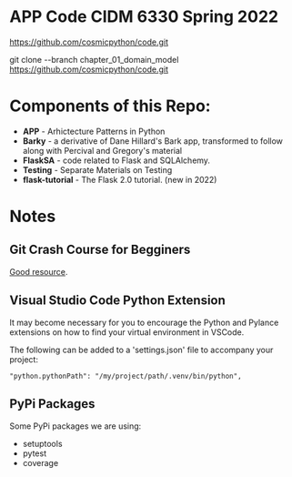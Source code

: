 
# APP Code CIDM 6330 Spring 2022

https://github.com/cosmicpython/code.git

git clone --branch chapter_01_domain_model https://github.com/cosmicpython/code.git

# Components of this Repo:

* **APP** - Arhictecture Patterns in Python
* **Barky** - a derivative of Dane Hillard's Bark app, transformed to follow along with Percival and Gregory's material
* **FlaskSA** - code related to Flask and SQLAlchemy.
* **Testing** - Separate Materials on Testing
* **flask-tutorial** - The Flask 2.0 tutorial. (new in 2022)

# Notes

## Git Crash Course for Begginers

[Good resource](https://gist.github.com/brandon1024/14b5f9fcfd982658d01811ee3045ff1e).

## Visual Studio Code Python Extension

It may become necessary for you to encourage the Python and Pylance extensions on how to find your virtual environment in VSCode.

The following can be added to a 'settings.json' file to accompany your project:

`"python.pythonPath": "/my/project/path/.venv/bin/python",`

## PyPi Packages

Some PyPi packages we are using:
* setuptools
* pytest
* coverage